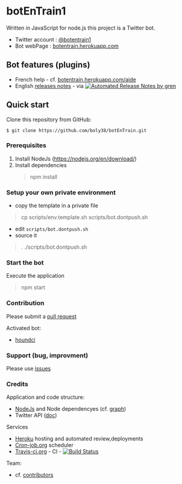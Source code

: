 # botEnTrain1
Written in JavaScript for node.js this project is a Twitter bot.

- Twitter account : [@botentrain1](https://twitter.com/botEnTrain1)
- Bot webPage : [botentrain.herokuapp.com](https://botentrain.herokuapp.com/)

## Bot features (plugins)

- French help - cf. [botentrain.herokuapp.com/aide](https://botentrain.herokuapp.com/aide)
- English [releases notes](https://github.com/boly38/botEnTrain/releases)  - via [![Automated Release Notes by gren](https://img.shields.io/badge/%F0%9F%A4%96-release%20notes-00B2EE.svg)](https://github-tools.github.io/github-release-notes/)

## Quick start

Clone this repository from GitHub:

```
$ git clone https://github.com/boly38/botEnTrain.git
```

### Prerequisites

1. Install NodeJs (https://nodejs.org/en/download/)
2. Install dependencies
    > npm install

### Setup your own private environment

- copy the template in a private file
> cp scripts/env.template.sh scripts/bot.dontpush.sh
- edit `scripts/bot.dontpush.sh`
- source it
> . ./scripts/bot.dontpush.sh

### Start the bot

Execute the application
> npm start

### Contribution
Please submit a [pull request](https://github.com/boly38/botEnTrain/pulls)

Activated bot:
- [houndci](https://houndci.com/)

### Support (bug, improvment)

Please use [issues](https://github.com/boly38/botEnTrain/issues)


### Credits

Application and code structure: 
- [NodeJs](https://nodejs.org/) and Node dependencyes (cf. [graph](https://github.com/boly38/botEnTrain/network/dependencies)) 
- Twitter API ([doc](https://developer.twitter.com/en/docs))

Services
- [Heroku](https://devcenter.heroku.com/articles/getting-started-with-nodejs) hosting and automated review,deployments
- [Cron-job.org](https://cron-job.org/) scheduler
- [Travis-ci.org](https://www.travis-ci.org/) - CI - [![Build Status](https://www.travis-ci.org/boly38/botEnTrain.svg?branch=master)](https://www.travis-ci.org/boly38/botEnTrain)

Team: 
- cf. [contributors](https://github.com/boly38/botEnTrain/graphs/contributors)
